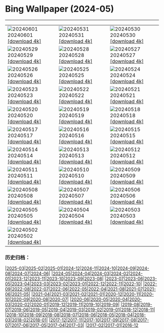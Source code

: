 # Bing Wallpaper (2024-05)
**************

<table><tr><td><img class="wallpaper" src="https://www.bing.com/th?id=OHR.PrideMonthSF_FR-FR1847983334_1920x1080.jpg" alt="20240601"> 20240601 <a class="wallpaper_link" href="https://www.bing.com/th?id=OHR.PrideMonthSF_FR-FR1847983334_UHD.jpg">[download 4k]</a></td><td><img class="wallpaper" src="https://www.bing.com/th?id=OHR.YorkshireDalesNP_FR-FR1030266814_1920x1080.jpg" alt="20240531"> 20240531 <a class="wallpaper_link" href="https://www.bing.com/th?id=OHR.YorkshireDalesNP_FR-FR1030266814_UHD.jpg">[download 4k]</a></td><td><img class="wallpaper" src="https://www.bing.com/th?id=OHR.Everglades90th_FR-FR1353947188_1920x1080.jpg" alt="20240530"> 20240530 <a class="wallpaper_link" href="https://www.bing.com/th?id=OHR.Everglades90th_FR-FR1353947188_UHD.jpg">[download 4k]</a></td></tr><tr><td><img class="wallpaper" src="https://www.bing.com/th?id=OHR.MullOtter_FR-FR1221177605_1920x1080.jpg" alt="20240529"> 20240529 <a class="wallpaper_link" href="https://www.bing.com/th?id=OHR.MullOtter_FR-FR1221177605_UHD.jpg">[download 4k]</a></td><td><img class="wallpaper" src="https://www.bing.com/th?id=OHR.MeteoraMonastery_FR-FR1071148697_1920x1080.jpg" alt="20240528"> 20240528 <a class="wallpaper_link" href="https://www.bing.com/th?id=OHR.MeteoraMonastery_FR-FR1071148697_UHD.jpg">[download 4k]</a></td><td><img class="wallpaper" src="https://www.bing.com/th?id=OHR.Guiana_FR-FR0757423981_1920x1080.jpg" alt="20240527"> 20240527 <a class="wallpaper_link" href="https://www.bing.com/th?id=OHR.Guiana_FR-FR0757423981_UHD.jpg">[download 4k]</a></td></tr><tr><td><img class="wallpaper" src="https://www.bing.com/th?id=OHR.MonacoGP_FR-FR9314919538_1920x1080.jpg" alt="20240526"> 20240526 <a class="wallpaper_link" href="https://www.bing.com/th?id=OHR.MonacoGP_FR-FR9314919538_UHD.jpg">[download 4k]</a></td><td><img class="wallpaper" src="https://www.bing.com/th?id=OHR.MoroccoBenhaddou_FR-FR8548629295_1920x1080.jpg" alt="20240525"> 20240525 <a class="wallpaper_link" href="https://www.bing.com/th?id=OHR.MoroccoBenhaddou_FR-FR8548629295_UHD.jpg">[download 4k]</a></td><td><img class="wallpaper" src="https://www.bing.com/th?id=OHR.OrdesaNationalPark_FR-FR8382940670_1920x1080.jpg" alt="20240524"> 20240524 <a class="wallpaper_link" href="https://www.bing.com/th?id=OHR.OrdesaNationalPark_FR-FR8382940670_UHD.jpg">[download 4k]</a></td></tr><tr><td><img class="wallpaper" src="https://www.bing.com/th?id=OHR.IndianStarTortoise_FR-FR8197500473_1920x1080.jpg" alt="20240523"> 20240523 <a class="wallpaper_link" href="https://www.bing.com/th?id=OHR.IndianStarTortoise_FR-FR8197500473_UHD.jpg">[download 4k]</a></td><td><img class="wallpaper" src="https://www.bing.com/th?id=OHR.SnowGumTasmania_FR-FR8041530043_1920x1080.jpg" alt="20240522"> 20240522 <a class="wallpaper_link" href="https://www.bing.com/th?id=OHR.SnowGumTasmania_FR-FR8041530043_UHD.jpg">[download 4k]</a></td><td><img class="wallpaper" src="https://www.bing.com/th?id=OHR.MalaysiaTea_FR-FR7897047895_1920x1080.jpg" alt="20240521"> 20240521 <a class="wallpaper_link" href="https://www.bing.com/th?id=OHR.MalaysiaTea_FR-FR7897047895_UHD.jpg">[download 4k]</a></td></tr><tr><td><img class="wallpaper" src="https://www.bing.com/th?id=OHR.HoneycombBee_FR-FR7652566648_1920x1080.jpg" alt="20240520"> 20240520 <a class="wallpaper_link" href="https://www.bing.com/th?id=OHR.HoneycombBee_FR-FR7652566648_UHD.jpg">[download 4k]</a></td><td><img class="wallpaper" src="https://www.bing.com/th?id=OHR.VernazzaItaly_FR-FR7493796283_1920x1080.jpg" alt="20240519"> 20240519 <a class="wallpaper_link" href="https://www.bing.com/th?id=OHR.VernazzaItaly_FR-FR7493796283_UHD.jpg">[download 4k]</a></td><td><img class="wallpaper" src="https://www.bing.com/th?id=OHR.MuseumWhale_FR-FR7280247552_1920x1080.jpg" alt="20240518"> 20240518 <a class="wallpaper_link" href="https://www.bing.com/th?id=OHR.MuseumWhale_FR-FR7280247552_UHD.jpg">[download 4k]</a></td></tr><tr><td><img class="wallpaper" src="https://www.bing.com/th?id=OHR.TarangireElephants_FR-FR7017565181_1920x1080.jpg" alt="20240517"> 20240517 <a class="wallpaper_link" href="https://www.bing.com/th?id=OHR.TarangireElephants_FR-FR7017565181_UHD.jpg">[download 4k]</a></td><td><img class="wallpaper" src="https://www.bing.com/th?id=OHR.DayOfLight_FR-FR2802585315_1920x1080.jpg" alt="20240516"> 20240516 <a class="wallpaper_link" href="https://www.bing.com/th?id=OHR.DayOfLight_FR-FR2802585315_UHD.jpg">[download 4k]</a></td><td><img class="wallpaper" src="https://www.bing.com/th?id=OHR.BlueCityIndia_FR-FR2415111297_1920x1080.jpg" alt="20240515"> 20240515 <a class="wallpaper_link" href="https://www.bing.com/th?id=OHR.BlueCityIndia_FR-FR2415111297_UHD.jpg">[download 4k]</a></td></tr><tr><td><img class="wallpaper" src="https://www.bing.com/th?id=OHR.CarlsbadNP_FR-FR1644664306_1920x1080.jpg" alt="20240514"> 20240514 <a class="wallpaper_link" href="https://www.bing.com/th?id=OHR.CarlsbadNP_FR-FR1644664306_UHD.jpg">[download 4k]</a></td><td><img class="wallpaper" src="https://www.bing.com/th?id=OHR.NamibiaCanyon_FR-FR1473160217_1920x1080.jpg" alt="20240513"> 20240513 <a class="wallpaper_link" href="https://www.bing.com/th?id=OHR.NamibiaCanyon_FR-FR1473160217_UHD.jpg">[download 4k]</a></td><td><img class="wallpaper" src="https://www.bing.com/th?id=OHR.CamargueFlamingos_FR-FR0995673980_1920x1080.jpg" alt="20240512"> 20240512 <a class="wallpaper_link" href="https://www.bing.com/th?id=OHR.CamargueFlamingos_FR-FR0995673980_UHD.jpg">[download 4k]</a></td></tr><tr><td><img class="wallpaper" src="https://www.bing.com/th?id=OHR.TexasIndigoBunting_FR-FR9846433348_1920x1080.jpg" alt="20240511"> 20240511 <a class="wallpaper_link" href="https://www.bing.com/th?id=OHR.TexasIndigoBunting_FR-FR9846433348_UHD.jpg">[download 4k]</a></td><td><img class="wallpaper" src="https://www.bing.com/th?id=OHR.MisoolRajaAmpat_FR-FR9641192055_1920x1080.jpg" alt="20240510"> 20240510 <a class="wallpaper_link" href="https://www.bing.com/th?id=OHR.MisoolRajaAmpat_FR-FR9641192055_UHD.jpg">[download 4k]</a></td><td><img class="wallpaper" src="https://www.bing.com/th?id=OHR.EmirganPark_FR-FR7936573020_1920x1080.jpg" alt="20240509"> 20240509 <a class="wallpaper_link" href="https://www.bing.com/th?id=OHR.EmirganPark_FR-FR7936573020_UHD.jpg">[download 4k]</a></td></tr><tr><td><img class="wallpaper" src="https://www.bing.com/th?id=OHR.PortMarseille_FR-FR7677158916_1920x1080.jpg" alt="20240508"> 20240508 <a class="wallpaper_link" href="https://www.bing.com/th?id=OHR.PortMarseille_FR-FR7677158916_UHD.jpg">[download 4k]</a></td><td><img class="wallpaper" src="https://www.bing.com/th?id=OHR.LittleDuckling_FR-FR7460969875_1920x1080.jpg" alt="20240507"> 20240507 <a class="wallpaper_link" href="https://www.bing.com/th?id=OHR.LittleDuckling_FR-FR7460969875_UHD.jpg">[download 4k]</a></td><td><img class="wallpaper" src="https://www.bing.com/th?id=OHR.TheRoachesPeakDistrict_FR-FR7206874137_1920x1080.jpg" alt="20240506"> 20240506 <a class="wallpaper_link" href="https://www.bing.com/th?id=OHR.TheRoachesPeakDistrict_FR-FR7206874137_UHD.jpg">[download 4k]</a></td></tr><tr><td><img class="wallpaper" src="https://www.bing.com/th?id=OHR.SanMiguelAllende_FR-FR6896201862_1920x1080.jpg" alt="20240505"> 20240505 <a class="wallpaper_link" href="https://www.bing.com/th?id=OHR.SanMiguelAllende_FR-FR6896201862_UHD.jpg">[download 4k]</a></td><td><img class="wallpaper" src="https://www.bing.com/th?id=OHR.JediMonastery_FR-FR5584493492_1920x1080.jpg" alt="20240504"> 20240504 <a class="wallpaper_link" href="https://www.bing.com/th?id=OHR.JediMonastery_FR-FR5584493492_UHD.jpg">[download 4k]</a></td><td><img class="wallpaper" src="https://www.bing.com/th?id=OHR.SonoranSpring_FR-FR5225084633_1920x1080.jpg" alt="20240503"> 20240503 <a class="wallpaper_link" href="https://www.bing.com/th?id=OHR.SonoranSpring_FR-FR5225084633_UHD.jpg">[download 4k]</a></td></tr><tr><td><img class="wallpaper" src="https://www.bing.com/th?id=OHR.CratersOfTheMoon_FR-FR1896950585_1920x1080.jpg" alt="20240502"> 20240502 <a class="wallpaper_link" href="https://www.bing.com/th?id=OHR.CratersOfTheMoon_FR-FR1896950585_UHD.jpg">[download 4k]</a></td><td></td><td></td></tr></table>

### 历史归档：

|[2025-03](/../2025-03/2025-03.md)|[2025-02](/../2025-02/2025-02.md)|[2025-01](/../2025-01/2025-01.md)|[2024-12](/../2024-12/2024-12.md)|[2024-11](/../2024-11/2024-11.md)|[2024-10](/../2024-10/2024-10.md)|[2024-09](/../2024-09/2024-09.md)|[2024-08](/../2024-08/2024-08.md)|[2024-07](/../2024-07/2024-07.md)|[2024-06](/../2024-06/2024-06.md)|
|[2024-05](/2024-05.md)|[2024-04](/../2024-04/2024-04.md)|[2024-03](/../2024-03/2024-03.md)|[2024-02](/../2024-02/2024-02.md)|[2024-01](/../2024-01/2024-01.md)|[2023-12](/../2023-12/2023-12.md)|[2023-11](/../2023-11/2023-11.md)|[2023-10](/../2023-10/2023-10.md)|[2023-09](/../2023-09/2023-09.md)|[2023-08](/../2023-08/2023-08.md)|
|[2023-07](/../2023-07/2023-07.md)|[2023-06](/../2023-06/2023-06.md)|[2023-05](/../2023-05/2023-05.md)|[2023-04](/../2023-04/2023-04.md)|[2023-03](/../2023-03/2023-03.md)|[2023-02](/../2023-02/2023-02.md)|[2023-01](/../2023-01/2023-01.md)|[2022-12](/../2022-12/2022-12.md)|[2022-11](/../2022-11/2022-11.md)|[2022-10](/../2022-10/2022-10.md)|
|[2022-09](/../2022-09/2022-09.md)|[2022-08](/../2022-08/2022-08.md)|[2022-07](/../2022-07/2022-07.md)|[2022-06](/../2022-06/2022-06.md)|[2022-05](/../2022-05/2022-05.md)|[2022-04](/../2022-04/2022-04.md)|[2021-08](/../2021-08/2021-08.md)|[2021-07](/../2021-07/2021-07.md)|[2021-06](/../2021-06/2021-06.md)|[2021-05](/../2021-05/2021-05.md)|
|[2021-04](/../2021-04/2021-04.md)|[2021-03](/../2021-03/2021-03.md)|[2021-02](/../2021-02/2021-02.md)|[2021-01](/../2021-01/2021-01.md)|[2020-12](/../2020-12/2020-12.md)|[2020-11](/../2020-11/2020-11.md)|[2020-10](/../2020-10/2020-10.md)|[2020-09](/../2020-09/2020-09.md)|[2020-08](/../2020-08/2020-08.md)|[2020-07](/../2020-07/2020-07.md)|
|[2020-06](/../2020-06/2020-06.md)|[2020-05](/../2020-05/2020-05.md)|[2020-04](/../2020-04/2020-04.md)|[2020-03](/../2020-03/2020-03.md)|[2020-02](/../2020-02/2020-02.md)|[2020-01](/../2020-01/2020-01.md)|[2019-12](/../2019-12/2019-12.md)|[2019-11](/../2019-11/2019-11.md)|[2019-10](/../2019-10/2019-10.md)|[2019-09](/../2019-09/2019-09.md)|
|[2019-08](/../2019-08/2019-08.md)|[2019-07](/../2019-07/2019-07.md)|[2019-06](/../2019-06/2019-06.md)|[2019-05](/../2019-05/2019-05.md)|[2019-04](/../2019-04/2019-04.md)|[2019-03](/../2019-03/2019-03.md)|[2019-02](/../2019-02/2019-02.md)|[2019-01](/../2019-01/2019-01.md)|[2018-12](/../2018-12/2018-12.md)|[2018-11](/../2018-11/2018-11.md)|
|[2018-10](/../2018-10/2018-10.md)|[2018-09](/../2018-09/2018-09.md)|[2018-08](/../2018-08/2018-08.md)|[2018-07](/../2018-07/2018-07.md)|[2018-06](/../2018-06/2018-06.md)|[2018-05](/../2018-05/2018-05.md)|[2018-04](/../2018-04/2018-04.md)|[2018-03](/../2018-03/2018-03.md)|[2018-02](/../2018-02/2018-02.md)|[2018-01](/../2018-01/2018-01.md)|
|[2017-12](/../2017-12/2017-12.md)|[2017-11](/../2017-11/2017-11.md)|[2017-10](/../2017-10/2017-10.md)|[2017-09](/../2017-09/2017-09.md)|[2017-08](/../2017-08/2017-08.md)|[2017-07](/../2017-07/2017-07.md)|[2017-06](/../2017-06/2017-06.md)|[2017-05](/../2017-05/2017-05.md)|[2017-04](/../2017-04/2017-04.md)|[2017-03](/../2017-03/2017-03.md)|
|[2017-02](/../2017-02/2017-02.md)|[2017-01](/../2017-01/2017-01.md)|[2016-12](/../2016-12/2016-12.md)